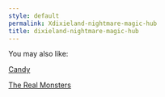 ```yaml
---
style: default
permalink: Xdixieland-nightmare-magic-hub
title: dixieland-nightmare-magic-hub
---
```

You may also like:

[Candy](http://scp-wiki.net/candy)

[The Real Monsters](http://scp-wiki.net/the-real-monsters)

